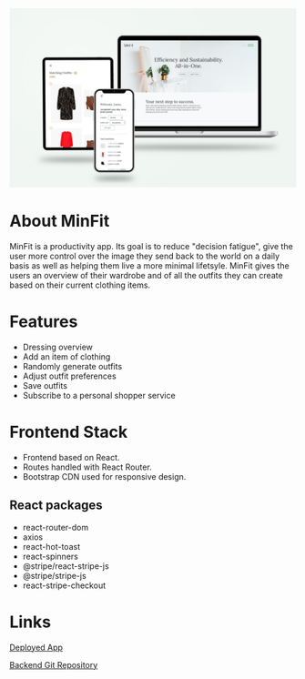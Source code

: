 ![MinFit screenshot](https://github.com/fannyarles/capsule-wardrobe-client/blob/main/public/minfit.jpg?raw=true)

# About MinFit

MinFit is a productivity app. Its goal is to reduce "decision fatigue", give the user more control over the image they send back to the world on a daily basis as well as helping them live a more minimal lifetsyle. MinFit gives the users an overview of their wardrobe and of all the outfits they can create based on their current clothing items.

# Features

- Dressing overview
- Add an item of clothing
- Randomly generate outfits
- Adjust outfit preferences
- Save outfits
- Subscribe to a personal shopper service

# Frontend Stack

- Frontend based on React.
- Routes handled with React Router.
- Bootstrap CDN used for responsive design.

## React packages

- react-router-dom
- axios
- react-hot-toast
- react-spinners
- @stripe/react-stripe-js
- @stripe/stripe-js
- react-stripe-checkout

# Links

[Deployed App](https://minfitapp.netlify.app/)

[Backend Git Repository](https://github.com/fannyarles/capsule-wardrobe-server)

